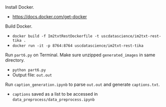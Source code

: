 Install Docker.
- https://docs.docker.com/get-docker

Build Docker.
- `docker build -f Im2txtRestDockerfile -t uscdatascience/im2txt-rest-tika .`
- `docker run -it -p 8764:8764 uscdatascience/im2txt-rest-tika`

Run `part6.py` on Terminal. Make sure unzipped `generated_images` in same directory.
- `python part6.py`
- Output file: `out.out`

Run `caption_generation.ipynb` to parse `out.out` and generate `captions.txt`.
- `captions` saved as a list to be accessed in `data_preprocess/data_preprocess.ipynb`